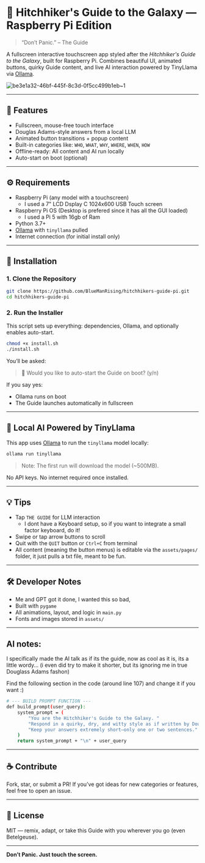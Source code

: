 # 🌌 Hitchhiker's Guide to the Galaxy — Raspberry Pi Edition

> “Don’t Panic.” – The Guide

A fullscreen interactive touchscreen app styled after the *Hitchhiker's Guide to the Galaxy*, built for Raspberry Pi. Combines beautiful UI, animated buttons, quirky Guide content, and live AI interaction powered by TinyLlama via [Ollama](https://ollama.com).

![be3e1a32-46bf-445f-8c3d-0f5cc499b1eb~1](https://github.com/user-attachments/assets/80b0b532-f293-4fbb-b3c0-fa898c19e65b)


---

## 📸 Features

- Fullscreen, mouse-free touch interface
- Douglas Adams-style answers from a local LLM
- Animated button transitions + popup content
- Built-in categories like: `WHO`, `WHAT`, `WHY`, `WHERE`, `WHEN`, `HOW`
- Offline-ready: All content and AI run locally
- Auto-start on boot (optional)

---

## ⚙️ Requirements

- Raspberry Pi (any model with a touchscreen)
    - I used a 7" LCD Dsplay C 1024x600 USB Touch screen
- Raspberry Pi OS (Desktop is prefered since it has all the GUI loaded)
    - I used a Pi 5 with 16gb of Ram   
- Python 3.7+
- [Ollama](https://ollama.com) with `tinyllama` pulled
- Internet connection (for initial install only)

---

## 🚀 Installation

### 1. Clone the Repository
```bash
git clone https://github.com/BlueManRising/hitchhikers-guide-pi.git
cd hitchhikers-guide-pi
```

### 2. Run the Installer
This script sets up everything: dependencies, Ollama, and optionally enables auto-start.

```bash
chmod +x install.sh
./install.sh
```

You’ll be asked:
> 🔁 Would you like to auto-start the Guide on boot? (y/n)

If you say yes:
- Ollama runs on boot
- The Guide launches automatically in fullscreen

---

## 🧠 Local AI Powered by TinyLlama

This app uses [Ollama](https://ollama.com) to run the `tinyllama` model locally:
```bash
ollama run tinyllama
```

> Note: The first run will download the model (~500MB).

No API keys. No internet required once installed.

---

## 💡 Tips

- Tap `THE GUIDE` for LLM interaction
    - I dont have a Keyboard setup, so if you want to integrate a small factor keyboard, do it!
- Swipe or tap arrow buttons to scroll
- Quit with the `QUIT` button or `Ctrl+C` from terminal
- All content (meaning the button menus) is editable via the `assets/pages/` folder, it just pulls a txt file, meant to be fun.

---

## 🛠 Developer Notes

- Me and GPT got it done, I wanted this so bad, 
- Built with `pygame`
- All animations, layout, and logic in `main.py`
- Fonts and images stored in `assets/`

---
## AI notes:

I specifically made the AI talk as if its the guide, now as cool as it is, its a little wordy... (i even did try to make it shorter, but its ignoring me in true Douglass Adams fashon)

Find the following section in the code (around line 107) and change it if you want :)
```bash
# --- BUILD PROMPT FUNCTION ---
def build_prompt(user_query):
    system_prompt = (
        "You are the Hitchhiker's Guide to the Galaxy. "
        "Respond in a quirky, dry, and witty style as if written by Douglas Adams. "
        "Keep your answers extremely short—only one or two sentences."
    )
    return system_prompt + "\n" + user_query
```
---

## ☕ Contribute

Fork, star, or submit a PR! If you’ve got ideas for new categories or features, feel free to open an issue.

---

## 📡 License

MIT — remix, adapt, or take this Guide with you wherever you go (even Betelgeuse).

---

**Don’t Panic. Just touch the screen.**
